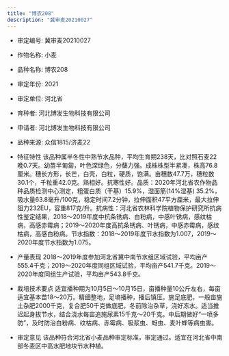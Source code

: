 ```yaml
---
title: "博农208"
description: "冀审麦20210027"
---
```

* 审定编号:  冀审麦20210027

*  作物名称:  小麦

*  品种名称:  博农208

*  审定年份:  2021

*  审定单位:  河北省

* 育种者:  河北博发生物科技有限公司

*  申请者:  河北博发生物科技有限公司

*  品种来源:  众信1815/济麦22

*  特征特性
该品种属半冬性中熟节水品种，平均生育期238天，比对照石麦22晚0.7天。幼苗半匍匐，叶色深绿色，分蘖力强。成株株型半紧凑，株高76.8厘米。穗长方形，长芒，白壳，白粒，硬质，饱满。亩穗数47.7万，穗粒数30.1个，千粒重42.0克。熟相好。抗寒性好。品质：2020年河北省农作物品种品质检测中心测定，粗蛋白质（干基）15.9%，湿面筋(14%湿基) 35.2%，吸水量63.8毫升/100克，稳定时间7.2分钟，拉伸面积47平方厘米，最大拉伸阻力232EU，容重817克/升。抗病性：河北省农林科学院植物保护研究所抗病性鉴定结果，2018～2019年度中抗条锈病、白粉病，中感叶锈病，感纹枯病，高感赤霉病；2019～2020年度高抗条锈病、叶锈病，中感赤霉病，感纹枯病，高感白粉病。节水指数：2018～2019年度节水指数为1.007，2019～2020年度节水指数为1.075。

*  产量表现
2018～2019年度参加河北省冀中南节水组区域试验，平均亩产555.4千克；2019～2020年度同组区域试验，平均亩产541.7千克。2019～2020年度同组生产试验，平均亩产543.8千克。

*  栽培技术要点
适宜播种期为10月5日～10月15日，亩播种量10公斤左右，每亩适宜基本苗18～20万。精细整地，足墒播种，播后镇压。施足底肥，一般亩施土杂肥2000千克，复合肥50千克做底肥，冬前除治杂草，浇好冻水。适当推迟起身拔节水，结合浇水每亩追施尿素15千克～20千克。中后期做好“一喷多防”，及时防治白粉病、纹枯病、赤霉病、吸浆虫、蚜虫、麦叶蜂等病虫害。

*  审定意见
该品种符合河北省小麦品种审定标准，审定通过。适宜在河北省中南部冬麦区中高水肥地块节水种植。
